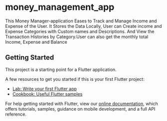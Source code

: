 # money_management_app

This Money Manager-application Eases to Track and Manage Income and Expense of the User. It Stores the Data Locally, User can Create income and Expense Categories with Custom names and Descriptions. And View the Transaction Histories by Category.User can also get the monthly total Income, Expense and Balance


## Getting Started

This project is a starting point for a Flutter application.

A few resources to get you started if this is your first Flutter project:

- [Lab: Write your first Flutter app](https://flutter.dev/docs/get-started/codelab)
- [Cookbook: Useful Flutter samples](https://flutter.dev/docs/cookbook)

For help getting started with Flutter, view our
[online documentation](https://flutter.dev/docs), which offers tutorials,
samples, guidance on mobile development, and a full API reference.
